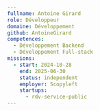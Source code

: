 ```yaml
---
fullname: Antoine Girard
role: Développeur
domaine: Développement
github: AntoineGirard
competences:
  - Développement Backend
  - Développement Full-stack
missions:
  - start: 2024-10-28
    end: 2025-06-30
    status: independent
    employer: Scopyleft
    startups:
      - rdv-service-public
---
```


